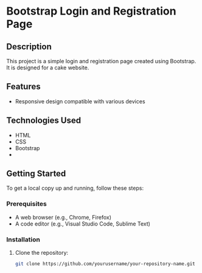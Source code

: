 # Bootstrap Login and Registration Page

## Description
This project is a simple login and registration page created using Bootstrap. It is designed for a cake website.

## Features
- Responsive design compatible with various devices

## Technologies Used
- HTML
- CSS
- Bootstrap
- 
## Getting Started
To get a local copy up and running, follow these steps:

### Prerequisites
- A web browser (e.g., Chrome, Firefox)
- A code editor (e.g., Visual Studio Code, Sublime Text)

### Installation
1. Clone the repository:
   ```bash
   git clone https://github.com/yourusername/your-repository-name.git
